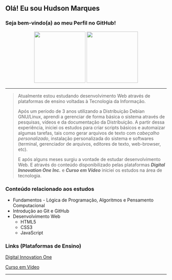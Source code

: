 ## Olá! Eu sou Hudson Marques

### Seja bem-vindo(a) ao meu Perfil no GitHub!

<div align="center">
  <a href="https://github.com/hudson-msilva"></a>
  <img height="160em" src="https://github-readme-stats.vercel.app/api/top-langs/?username=hudson-msilva&layout=compact&langs_count=7&theme=dracula"/>
  <img height="160em" src="https://github-readme-stats.vercel.app/api?username=hudson-msilva&show_icons=true&theme=dracula&include_all_commits=true&count_private=true"/>
</div>

---
 
> Atualmente estou estudando desenvolvimento Web através de plataformas de ensino voltadas à Tecnologia da Informação.
>
> Após um período de 3 anos utilizando a Distribuição Debian GNU/Linux, aprendi a gerenciar de forma básica o sistema através de pesquisas, vídeos e da documentação da Distribuição.
> A partir dessa experiência, iniciei os estudos para criar scripts básicos e automaizar algumas tarefas, tais como gerar arquivos de texto com *cabeçalho personalizado*, instalação personalizada do sistema e softwares (terminal, gerenciador de arquivos, editores de texto, web-browser, etc).
>
> E após alguns meses surgiu a vontade de estudar desenvolvimento Web. E através do conteúdo disponibilizado pelas plataformas ***Digital Innovation One Inc.*** e ***Curso em Vídeo*** iniciei os estudos na área de tecnologia.

### Conteúdo relacionado aos estudos
* Fundamentos - Lógica de Programação, Algoritmos e Pensamento Computacional
* Introdução ao Git e GitHub
* Desenvolvimento Web
  * HTML5
  * CSS3
  * JavaScript

### Links (Plataformas de Ensino)

[Digital Innovation One](https://www.dio.me)

[Curso em Vídeo](https://www.cursoemvideo.com)

---
